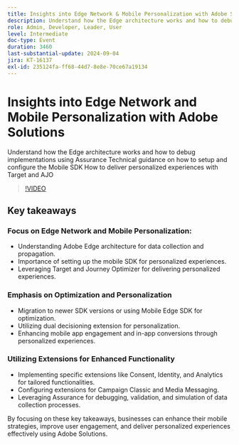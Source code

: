 ```yaml
---
title: Insights into Edge Network & Mobile Personalization with Adobe Solutions
description: Understand how the Edge architecture works and how to debug implementations using AssuranceTechnical guidance on how to setup and configure the Mobile SDKHow to deliver personalized experiences with Target and AJO
role: Admin, Developer, Leader, User
level: Intermediate
doc-type: Event
duration: 3460
last-substantial-update: 2024-09-04
jira: KT-16137
exl-id: 235124fa-ff68-44d7-8e8e-70ce67a19134
---
```

# Insights into Edge Network and Mobile Personalization with Adobe Solutions

Understand how the Edge architecture works and how to debug implementations using Assurance
Technical guidance on how to setup and configure the Mobile SDK
How to deliver personalized experiences with Target and AJO

>[!VIDEO](https://video.tv.adobe.com/v/3433328/?learn=on)

## Key takeaways

### Focus on Edge Network and Mobile Personalization:

* Understanding Adobe Edge architecture for data collection and propagation.
* Importance of setting up the mobile SDK for personalized experiences.
* Leveraging Target and Journey Optimizer for delivering personalized experiences.

### Emphasis on Optimization and Personalization

* Migration to newer SDK versions or using Mobile Edge SDK for optimization.
* Utilizing dual decisioning extension for personalization.
* Enhancing mobile app engagement and in-app conversions through personalized experiences.

### Utilizing Extensions for Enhanced Functionality

* Implementing specific extensions like Consent, Identity, and Analytics for tailored functionalities.
* Configuring extensions for Campaign Classic and Media Messaging.
* Leveraging Assurance for debugging, validation, and simulation of data collection processes.

By focusing on these key takeaways, businesses can enhance their mobile strategies, improve user engagement, and deliver personalized experiences effectively using Adobe Solutions.
